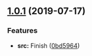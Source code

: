 <a name="1.0.1"></a>
## [1.0.1](https://github.com/bugszhou/mini-auth-v1/compare/0bd5964...v1.0.1) (2019-07-17)


### Features

* **src:** Finish ([0bd5964](https://github.com/bugszhou/mini-auth-v1/commit/0bd5964))



